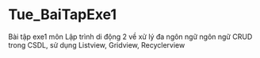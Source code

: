 # Tue_BaiTapExe1
Bài tập exe1 môn Lập trình di động 2 về xử lý đa ngôn ngữ ngôn ngữ CRUD trong CSDL, sử dụng Listview, Gridview, Recyclerview
